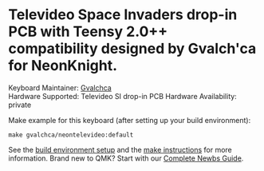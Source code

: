 Televideo Space Invaders drop-in PCB with Teensy 2.0++ compatibility designed by Gvalch'ca for NeonKnight.
======

Keyboard Maintainer: [Gvalchca](https://github.com/Gvalch-ca)  
Hardware Supported: Televideo SI drop-in PCB
Hardware Availability: private

Make example for this keyboard (after setting up your build environment):

    make gvalchca/neontelevideo:default

See the [build environment setup](https://docs.qmk.fm/#/getting_started_build_tools) and the [make instructions](https://docs.qmk.fm/#/getting_started_make_guide) for more information. Brand new to QMK? Start with our [Complete Newbs Guide](https://docs.qmk.fm/#/newbs).
